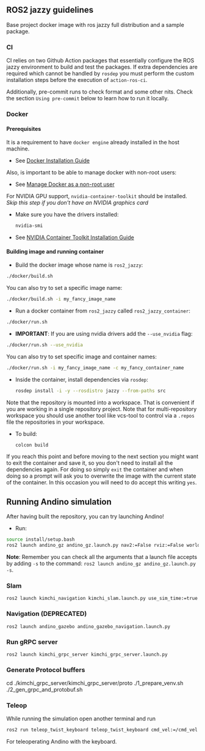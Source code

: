 ## ROS2 jazzy guidelines

Base project docker image with ros jazzy full distribution and a sample package.

### CI

CI relies on two Github Action packages that essentially configure the ROS
jazzy environment to build and test the packages. If extra dependencies are
required which cannot be handled by `rosdep` you must perform the custom
installation steps before the execution of `action-ros-ci`.

Additionally, pre-commit runs to check format and some other nits. Check the section `Using pre-commit` below
to learn how to run it locally.

### Docker

#### Prerequisites

It is a requirement to have `docker engine` already installed in the host machine.

* See [Docker Installation Guide](https://docs.docker.com/engine/install/ubuntu/)

Also, is important to be able to manage docker with non-root users:
* See [Manage Docker as a non-root user](https://docs.docker.com/engine/install/linux-postinstall/#manage-docker-as-a-non-root-user)

For NVIDIA GPU support, `nvidia-container-toolkit` should be installed. *Skip this step if you don't have an NVIDIA graphics card*


* Make sure you have the drivers installed:
  ```sh
  nvidia-smi
  ```
* See [NVIDIA Container Toolkit Installation Guide](https://docs.nvidia.com/datacenter/cloud-native/container-toolkit/latest/install-guide.html#docker)

#### Building image and running container

- Build the docker image whose name is `ros2_jazzy`:

```sh
./docker/build.sh
```

You can also try to set a specific image name:

```sh
./docker/build.sh -i my_fancy_image_name
```

- Run a docker container from `ros2_jazzy` called `ros2_jazzy_container`:

```sh
./docker/run.sh
```

- **IMPORTANT**: If you are using nvidia drivers add the `--use_nvidia` flag:

```sh
./docker/run.sh --use_nvidia
```

You can also try to set specific image and container names:

```sh
./docker/run.sh -i my_fancy_image_name -c my_fancy_container_name
```

- Inside the container, install dependencies via `rosdep`:

  ```sh
  rosdep install -i -y --rosdistro jazzy --from-paths src
  ```

Note that the repository is mounted into a workspace. That is convenient if you
are working in a single repository project. Note that for multi-repository
workspace you should use another tool like vcs-tool to control via a `.repos`
file the repositories in your workspace.

- To build:

  ```sh
  colcon build
  ```

If you reach this point and before moving to the next section you might want to exit the container and save it, so you don't need to install all the dependencies again.
For doing so simply `exit` the container and when doing so a prompt will ask you to overwrite the image with the current state of the container. In this occasion you will need to
do accept this writing `yes`.

## Running Andino simulation

After having built the repository, you can try launching Andino!

- Run:

```sh
source install/setup.bash
ros2 launch andino_gz andino_gz.launch.py nav2:=False rviz:=False world_name:=populated_office.sdf
```

**Note**: Remember you can check all the arguments that a launch file accepts by adding `-s` to the command: `ros2 launch andino_gz andino_gz.launch.py -s`.

### Slam

```
ros2 launch kimchi_navigation kimchi_slam.launch.py use_sim_time:=true
```

### Navigation (DEPRECATED)

```
ros2 launch andino_gazebo andino_gazebo_navigation.launch.py
```

### Run gRPC server

```
ros2 launch kimchi_grpc_server kimchi_grpc_server.launch.py
```

### Generate Protocol buffers

cd ./kimchi_grpc_server/kimchi_grpc_server/proto
./1_prepare_venv.sh
./2_gen_grpc_and_protobuf.sh


### Teleop

While running the simulation open another terminal and run

```sh
ros2 run teleop_twist_keyboard teleop_twist_keyboard cmd_vel:=/cmd_vel
```
For teleoperating Andino with the keyboard.

